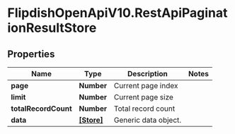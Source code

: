 # FlipdishOpenApiV10.RestApiPaginationResultStore

## Properties
Name | Type | Description | Notes
------------ | ------------- | ------------- | -------------
**page** | **Number** | Current page index | 
**limit** | **Number** | Current page size | 
**totalRecordCount** | **Number** | Total record count | 
**data** | [**[Store]**](Store.md) | Generic data object. | 


